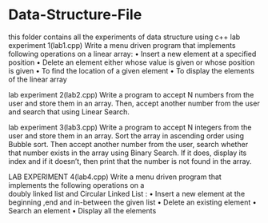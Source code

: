 # Data-Structure-File
this folder contains all the experiments of data structure using c++
lab experiment 1(lab1.cpp)
Write a menu driven program that implements following operations on a  linear array:
•	Insert a new element at a specified position
•	Delete an element either whose value is given or whose position is given
•	To find the location of a given element
•	To display the elements of the linear array

lab experiment 2(lab2.cpp)
Write a program to accept N numbers from the user and store them in an array. Then, accept another number from the user and search that using Linear Search.

lab experiment 3(lab3.cpp)
Write a program to accept N integers from the user and store them in an array. Sort the array in ascending order using Bubble sort. Then accept another number from the user, search whether that number exists in the array using Binary Search. If it does, display its index and if it doesn’t, then print that the number is not found in the array.

LAB EXPERIMENT 4(lab4.cpp)
Write a menu driven program that implements the following operations on a   
doubly linked list and Circular Linked List :
•	Insert a new element at the beginning ,end and in-between the given list
•	Delete an existing element
•	Search an element
•	Display all the elements 

